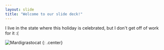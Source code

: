 ```yaml
---
layout: slide
title: "Welcome to our slide deck!"
---
```


I live in the state where this holiday is celebrated, but I don't get off of work for it :(

![Mardigrastocat](https://octodex.github.com/images/Mardigrastocat.png)
{: .center}
